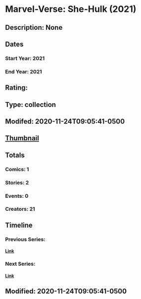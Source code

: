 # Marvel-Verse: She-Hulk (2021)
## Description: None
## Dates
### Start Year: 2021
### End Year: 2021
## Rating: 
## Type: collection
## Modifed: 2020-11-24T09:05:41-0500
## [Thumbnail](http://i.annihil.us/u/prod/marvel/i/mg/b/40/image_not_available.jpg)
## Totals
### Comics: 1
### Stories: 2
### Events: 0
### Creators: 21
## Timeline
### Previous Series: 
#### [Link]()
### Next Series: 
#### [Link]()
## Modified: 2020-11-24T09:05:41-0500
